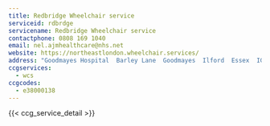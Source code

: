 ```yaml
---
title: Redbridge Wheelchair service
serviceid: rdbrdge
servicename: Redbridge Wheelchair service
contactphone: 0808 169 1040
email: nel.ajmhealthcare@nhs.net
website: https://northeastlondon.wheelchair.services/
address: "Goodmayes Hospital  Barley Lane  Goodmayes  Ilford  Essex  IG3 8XJ"
ccgservices:
  - wcs
ccgcodes:
  - e38000138
---
```


{{< ccg_service_detail >}}
